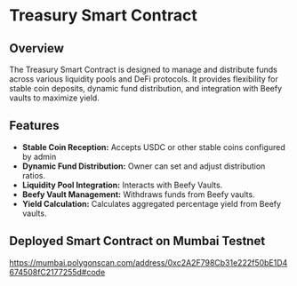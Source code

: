 # Treasury Smart Contract

## Overview

The Treasury Smart Contract is designed to manage and distribute funds across various liquidity pools and DeFi protocols. It provides flexibility for stable coin deposits, dynamic fund distribution, and integration with Beefy vaults to maximize yield.

## Features

- **Stable Coin Reception:** Accepts USDC or other stable coins configured by admin
- **Dynamic Fund Distribution:** Owner can set and adjust distribution ratios.
- **Liquidity Pool Integration:** Interacts with Beefy Vaults.
- **Beefy Vault Management:** Withdraws funds from Beefy vaults.
- **Yield Calculation:** Calculates aggregated percentage yield from Beefy vaults.

## Deployed Smart Contract on Mumbai Testnet
https://mumbai.polygonscan.com/address/0xc2A2F798Cb31e222f50bE1D4674508fC2177255d#code